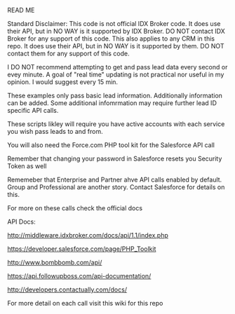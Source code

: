 READ ME

Standard Disclaimer: This code is not official IDX Broker code. It does use their API, but in NO WAY is it supported by IDX Broker. DO NOT contact IDX Broker for any support of this code.
This also applies to any CRM in this repo. It does use their API, but in NO WAY is it supported by them. DO NOT contact them for any support of this code.

I DO NOT recommend attempting to get and pass lead data every second or evey minute. A goal of "real time" updating is not practical nor useful in my opinion. I would suggest every 15 min.

These examples only pass basic lead information. Additionally information can be added. Some additional infomrmation may require further lead ID specific API calls.

These scripts likley will require you have active accounts with each service you wish pass leads to and from.

You will also need the Force.com PHP tool kit for the Salesforce API call

Remember that changing your password in Salesforce resets you Security Token as well

Rememeber that Enterprise and Partner ahve API calls enabled by default. Group and Professional are another story. Contact Salesforce for details on this.

For more on these calls check the official docs

API Docs:

http://middleware.idxbroker.com/docs/api/1.1/index.php

https://developer.salesforce.com/page/PHP_Toolkit

http://www.bombbomb.com/api/

https://api.followupboss.com/api-documentation/

http://developers.contactually.com/docs/

For more detail on each call visit this wiki for this repo
